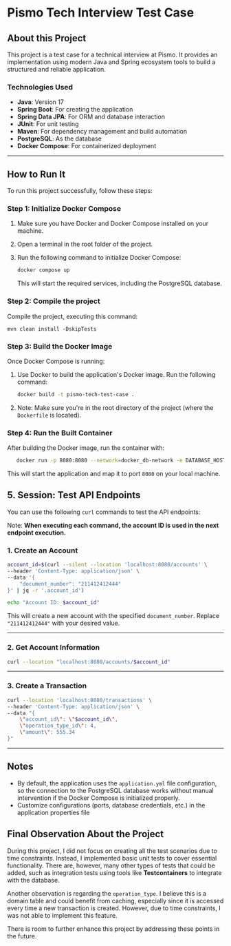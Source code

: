 # **Pismo Tech Interview Test Case**

## **About this Project**

This project is a test case for a technical interview at Pismo. It provides an implementation using modern Java and Spring ecosystem tools to build a structured and reliable application.

### **Technologies Used**
- **Java**: Version 17
- **Spring Boot**: For creating the application
- **Spring Data JPA**: For ORM and database interaction
- **JUnit**: For unit testing
- **Maven**: For dependency management and build automation
- **PostgreSQL**: As the database
- **Docker Compose**: For containerized deployment

---

## **How to Run It**

To run this project successfully, follow these steps:

### **Step 1: Initialize Docker Compose**
1. Make sure you have Docker and Docker Compose installed on your machine.
2. Open a terminal in the root folder of the project.
3. Run the following command to initialize Docker Compose:

   ```bash
   docker compose up
   ```

   This will start the required services, including the PostgreSQL database.

### **Step 2: Compile the project**
Compile the project, executing this command:

``
  mvn clean install -DskipTests
``
### **Step 3: Build the Docker Image**
Once Docker Compose is running:

1. Use Docker to build the application's Docker image. Run the following command:

   ```bash
   docker build -t pismo-tech-test-case .
   ```

2. Note: Make sure you're in the root directory of the project (where the `Dockerfile` is located).

### **Step 4: Run the Built Container**

After building the Docker image, run the container with:

```bash
   docker run -p 8080:8080 --network=docker_db-network -e DATABASE_HOST=db:5432 pismo-tech-test-case
```

This will start the application and map it to port `8080` on your local machine.

## 5. Session: Test API Endpoints

You can use the following `curl` commands to test the API endpoints:

Note: **When executing each command, the account ID is used in the next endpoint execution.**
### 1. Create an Account
```bash
account_id=$(curl --silent --location 'localhost:8080/accounts' \
--header 'Content-Type: application/json' \
--data '{
    "document_number": "211412412444"
}' | jq -r '.account_id')

echo "Account ID: $account_id"
```
This will create a new account with the specified `document_number`. Replace `"211412412444"` with your desired value.

---

### 2. Get Account Information
```bash
curl --location "localhost:8080/accounts/$account_id"
```
---

### 3. Create a Transaction
```bash
curl --location 'localhost:8080/transactions' \
--header 'Content-Type: application/json' \
--data "{
    \"account_id\": \"$account_id\",
    \"operation_type_id\": 4,
    \"amount\": 555.34
}"
```
---

## Notes

- By default, the application uses the `application.yml` file configuration, so the connection to the PostgreSQL database works without manual intervention if the Docker Compose is initialized properly.
- Customize configurations (ports, database credentials, etc.) in the application properties file

## Final Observation About the Project

During this project, I did not focus on creating all the test scenarios due to time constraints. Instead, I implemented basic unit tests to cover essential functionality. There are, however, many other types of tests that could be added, such as integration tests using tools like **Testcontainers** to integrate with the database.

Another observation is regarding the `operation_type`. I believe this is a domain table and could benefit from caching, especially since it is accessed every time a new transaction is created. However, due to time constraints, I was not able to implement this feature.

There is room to further enhance this project by addressing these points in the future.
